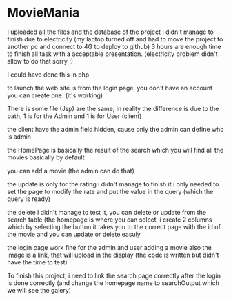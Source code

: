 # MovieMania
I uploaded all the files and the database of the project
I didn't manage to finish due to electricity (my laptop turned off and had to move the project to another pc and connect to 4G to deploy to github)
3 hours are enough time to finish all task with a acceptable presentation. (electricity problem didn't allow to do that sorry !)

I could have done this in php


to launch the web site is from the login page, you don't have an account you can create one. (it's working)


There is some file (Jsp) are the same, in reality the difference is due to the path, 1 is for the Admin and 1 is for User (client)

the client have the admin field hidden, cause only the admin can define who is admin

the HomePage is basically the result of the search which you will find all the movies basically by default

you can add a movie (the admin can do that)

the update is only for the rating i didn't manage to finish it i only needed to set the page to modify the rate and put the value in the query (which the query is ready)

the delete i didn't manage to test it, you can delete or update from the search table (the homepage is where you can select, i create 2 columns which by selecting the button it takes you
to the correct page with the id of the movie and you can update or delete easuly


the login page work fine for the admin and user
adding a movie also 
the image is a link, that will upload in the display (the code is written but didn't have the time to test)


To finish this project, i need to link the search page correctly after the login is done correctly (and change the homepage name to searchOutput which we will see the galery) 

